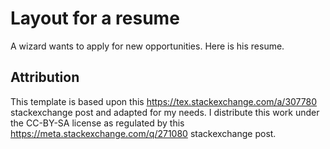 # Layout for a resume
A  wizard wants to apply for new opportunities. Here is his resume.


## Attribution
This template is based upon this https://tex.stackexchange.com/a/307780 stackexchange post and adapted for my needs.
I distribute this work under the CC-BY-SA license as regulated by this https://meta.stackexchange.com/q/271080 stackexchange post. 

